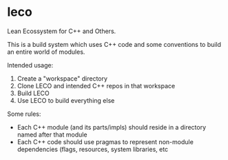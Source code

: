 # leco

Lean Ecossystem for C++ and Others.

This is a build system which uses C++ code and some conventions to build an
entire world of modules.

Intended usage:
1. Create a "workspace" directory
2. Clone LECO and intended C++ repos in that workspace
3. Build LECO
4. Use LECO to build everything else

Some rules:
* Each C++ module (and its parts/impls) should reside in a directory named
  after that module
* Each C++ code should use pragmas to represent non-module dependencies (flags,
  resources, system libraries, etc

